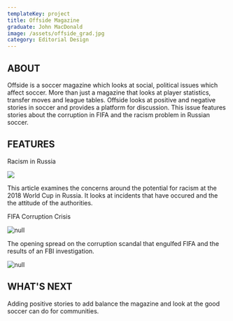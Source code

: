 ```yaml
---
templateKey: project
title: Offside Magazine
graduate: John MacDonald
image: /assets/offside_grad.jpg
category: Editorial Design
---
```

## ABOUT

Offside is a soccer magazine which looks at social, political issues which affect soccer. More than just a magazine that looks at player statistics, transfer moves and league tables. Offside looks at positive and negative stories in soccer and provides a platform for discussion. This issue features stories about the corruption in FIFA and the racism problem in Russian soccer.

## FEATURES

Racism in Russia

![ ](/assets/russiagradfinal2.jpg)

This article examines the concerns around the potential for racism at the 2018 World Cup in Russia. It looks at incidents that have occured and the the attitude of the authorities.

FIFA Corruption Crisis

![null](/assets/mafiagradafix.jpg)

The opening spread on the corruption scandal that engulfed FIFA and the results of an FBI investigation. 

![null](/assets/mafiagradafix3.jpg)

## WHAT'S NEXT

Adding positive stories to add  balance the magazine and look at the good soccer can do for communities.
